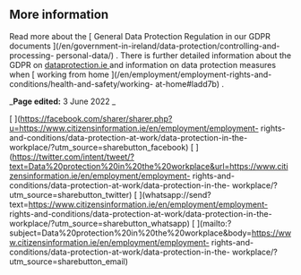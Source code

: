 ##  More information

Read more about the [ General Data Protection Regulation in our GDPR documents
](/en/government-in-ireland/data-protection/controlling-and-processing-
personal-data/) . There is further detailed information about the GDPR on [
dataprotection.ie ](https://www.dataprotection.ie/docs/GDPR/1623.htm) and
information on data protection measures when [ working from home
](/en/employment/employment-rights-and-conditions/health-and-safety/working-
at-home#ladd7b) .

  

_**Page edited:** 3 June 2022 _

[
](https://facebook.com/sharer/sharer.php?u=https://www.citizensinformation.ie/en/employment/employment-
rights-and-conditions/data-protection-at-work/data-protection-in-the-
workplace/?utm_source=sharebutton_facebook) [
](https://twitter.com/intent/tweet/?text=Data%20protection%20in%20the%20workplace&url=https://www.citizensinformation.ie/en/employment/employment-
rights-and-conditions/data-protection-at-work/data-protection-in-the-
workplace/?utm_source=sharebutton_twitter) [
](whatsapp://send?text=https://www.citizensinformation.ie/en/employment/employment-
rights-and-conditions/data-protection-at-work/data-protection-in-the-
workplace/?utm_source=sharebutton_whatsapp) [
](mailto:?subject=Data%20protection%20in%20the%20workplace&body=https://www.citizensinformation.ie/en/employment/employment-
rights-and-conditions/data-protection-at-work/data-protection-in-the-
workplace/?utm_source=sharebutton_email) [ ](javascript:void\(0\))

